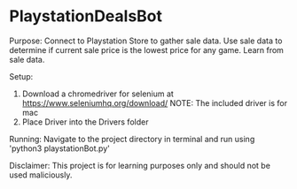 # PlaystationDealsBot
Purpose:
  Connect to Playstation Store to gather sale data.
  Use sale data to determine if current sale price is the lowest price for any game.
  Learn from sale data.
  
Setup:
  1. Download a chromedriver for selenium at https://www.seleniumhq.org/download/ NOTE: The included driver is for mac
  2. Place Driver into the Drivers folder
  
Running:
  Navigate to the project directory in terminal and run using 'python3 playstationBot.py'
	
Disclaimer:
	This project is for learning purposes only and should not be used maliciously. 
